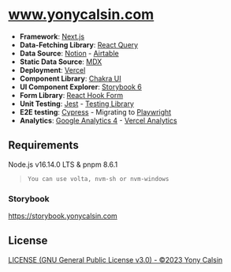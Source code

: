 # www.yonycalsin.com

- **Framework**: [Next.js](https://nextjs.org/)
- **Data-Fetching Library**: [React Query](https://react-query.tanstack.com/)
- **Data Source**: [Notion](https://www.notion.so/) - [Airtable](https://www.airtable.com/)
- **Static Data Source**: [MDX](https://github.com/mdx-js/mdx)
- **Deployment**: [Vercel](https://vercel.com)
- **Component Library**: [Chakra UI](https://chakra-ui.com/)
- **UI Component Explorer**: [Storybook 6](https://storybook.js.org/)
- **Form Library**: [React Hook Form](https://react-hook-form.com/)
- **Unit Testing**: [Jest](https://jestjs.io/) - [Testing Library](https://testing-library.com/)
- **E2E testing**: [Cypress](https://www.cypress.io/) - Migrating to [Playwright](https://playwright.dev/)
- **Analytics**: [Google Analytics 4](https://analytics.google.com/) - [Vercel Analytics](https://vercel.com/analytics)

## Requirements

Node.js v16.14.0 LTS & pnpm 8.6.1

> `You can use volta, nvm-sh or nvm-windows`

### Storybook

https://storybook.yonycalsin.com

## License

[LICENSE (GNU General Public License v3.0) - ©2023 Yony Calsin](LICENSE)
